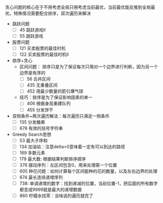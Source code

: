 贪心问题的核心在于不用考虑全局只用考虑当前最优，当前最优能反推到全局最优。特殊情况需要配合排序，双次遍历来解决

- 跳跃问题
  - [ ] 45 跳跃游戏II
  - [ ] 55 跳跃游戏
- 股票问题
  - [ ] 121 买卖股票的最佳时机
  - [ ] 122 买卖股票的最佳时机II
- 排序+贪心
  - 区间问题： 排序只是为了保证每次只用对一个边界进行判断，因为另一个边界是有序的
    - [ ] 56 合并区间
    - [ ] 435 无重叠区间
    - [ ] 452 用最少数量的箭引爆气球
  - 技巧：排序是为了保证影响因素的单一
    - [ ] 406 根据身高重建队列
    - [ ] 455 分发饼干
- 双侧条件+两次遍历解法：每次遍历只满足一侧条件
  - [ ] 135 分发糖果
  - [ ] 678 有效的括号字符串
- Greedy Search思想
  - [ ] 53 最大子序和
  - [ ] 134 加油站：注意delta>0意味着一定有可以到达的路径
  - [ ] 169 多数元素
  - [ ] 179 最大数: 根据结果判断排序顺序
  - [ ] 376 摆动序列：左区间包含0，用来处理第一个位置
  - [ ] 605 种花问题：如何计算每个区间能种的花的数量，以及左右边界的处理
  - [ ] 674 最长连续递增序列
  - [ ] 738: 单调递增的数字：找到递减的位置，当前位置-1，把后面的所有数字都变成9999就是最大的递增数据
  - [ ] 860 柠檬水找零：没啥说的遍历就完了